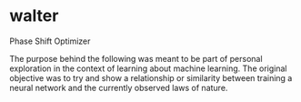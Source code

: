 # walter
Phase Shift Optimizer

The purpose behind the following was meant to be part of personal exploration in the context of learning about machine learning. The original objective was to try and show a relationship or similarity between training a neural network and the currently observed laws of nature.
